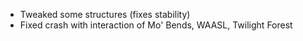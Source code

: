  * Tweaked some structures (fixes stability)
 * Fixed crash with interaction of Mo' Bends, WAASL, Twilight Forest
